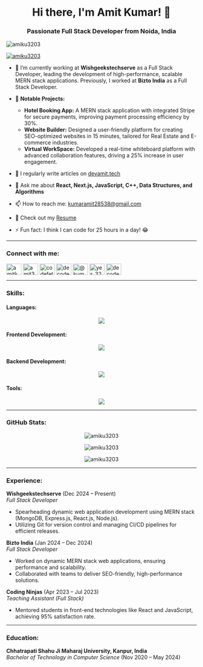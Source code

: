 

<h1 align="center">Hi there, I'm Amit Kumar! 👋</h1>
<h3 align="center">Passionate Full Stack Developer from Noida, India</h3>

<p align="left">
  <img src="https://komarev.com/ghpvc/?username=amiku3203&label=Profile%20views&color=0e75b6&style=flat" alt="amiku3203" />
</p>

<p align="left">
  <a href="https://github.com/ryo-ma/github-profile-trophy">
    <img src="https://github-profile-trophy.vercel.app/?username=amiku3203" alt="amiku3203" />
  </a>
</p>

- 🔭 I’m currently working at **Wishgeekstechserve** as a Full Stack Developer, leading the development of high-performance, scalable MERN stack applications. Previously, I worked at **Bizto India** as a Full Stack Developer.
- 🌟 **Notable Projects:**
  - **Hotel Booking App:** A MERN stack application with integrated Stripe for secure payments, improving payment processing efficiency by 30%.
  - **Website Builder:** Designed a user-friendly platform for creating SEO-optimized websites in 15 minutes, tailored for Real Estate and E-commerce industries.
  - **Virtual WorkSpace:** Developed a real-time whiteboard platform with advanced collaboration features, driving a 25% increase in user engagement.
- 📝 I regularly write articles on [devamit.tech](https://devamit.tech/)

- 💬 Ask me about **React, Next.js, JavaScript, C++, Data Structures, and Algorithms**

- 📫 How to reach me: [kumaramit28538@gmail.com](mailto:kumaramit28538@gmail.com)

- 📄 Check out my [Resume](https://drive.google.com/file/d/1kv-DO1DVUe0AdQEBVgw7J6oR22F91ztE/view)

- ⚡ Fun fact: I think I can code for 25 hours in a day! 😂

---

<h3 align="left">Connect with me:</h3>
<p align="left">
  <a href="https://twitter.com/amitkum64319061" target="blank"><img align="center" src="https://raw.githubusercontent.com/rahuldkjain/github-profile-readme-generator/master/src/images/icons/Social/twitter.svg" alt="amitkum64319061" height="30" width="40" /></a>
  <a href="https://linkedin.com/in/amit3203" target="blank"><img align="center" src="https://raw.githubusercontent.com/rahuldkjain/github-profile-readme-generator/master/src/images/icons/Social/linked-in-alt.svg" alt="amit3203" height="30" width="40" /></a>
  <a href="https://www.youtube.com/c/codefetch" target="blank"><img align="center" src="https://raw.githubusercontent.com/rahuldkjain/github-profile-readme-generator/master/src/images/icons/Social/youtube.svg" alt="codefetch" height="30" width="40" /></a>
  <a href="https://www.codechef.com/users/decoder_3203" target="blank"><img align="center" src="https://cdn.jsdelivr.net/npm/simple-icons@3.1.0/icons/codechef.svg" alt="decoder_3203" height="30" width="40" /></a>
  <a href="https://www.hackerrank.com/@kumaramit28538" target="blank"><img align="center" src="https://raw.githubusercontent.com/rahuldkjain/github-profile-readme-generator/master/src/images/icons/Social/hackerrank.svg" alt="@kumaramit28538" height="30" width="40" /></a>
  <a href="https://www.leetcode.com/yes_3203" target="blank"><img align="center" src="https://raw.githubusercontent.com/rahuldkjain/github-profile-readme-generator/master/src/images/icons/Social/leet-code.svg" alt="yes_3203" height="30" width="40" /></a>
  <a href="https://auth.geeksforgeeks.org/user/decoder_3203/profile" target="blank"><img align="center" src="https://raw.githubusercontent.com/rahuldkjain/github-profile-readme-generator/master/src/images/icons/Social/geeks-for-geeks.svg" alt="decoder_3203" height="30" width="40" /></a>
</p>

---

<h3 align="left">Skills:</h3>
<h4 align="left">Languages:</h4>
<p align="center">
  <a href="https://skillicons.dev">
    <img src="https://skillicons.dev/icons?i=c,cpp,java,javascript,typescript,html,css,sass" />
  </a>
</p>

<h4 align="left">Frontend Development:</h4>
<p align="center">
  <a href="https://skillicons.dev">
    <img src="https://skillicons.dev/icons?i=react,redux,nextjs,tailwind,bootstrap" />
  </a>
</p>

<h4 align="left">Backend Development:</h4>
<p align="center">
  <a href="https://skillicons.dev">
    <img src="https://skillicons.dev/icons?i=nodejs,express,mongodb,mysql,firebase" />
  </a>
</p>

<h4 align="left">Tools:</h4>
<p align="center">
  <a href="https://skillicons.dev">
    <img src="https://skillicons.dev/icons?i=git,vscode,postman" />
  </a>
</p>

---

<h3 align="left">GitHub Stats:</h3>
<p align="center">
   <img align="center" src="https://github-readme-streak-stats.herokuapp.com/?user=amiku3203&" alt="amiku3203" />
</p>

<p align="center">
  <img align="center" src="https://github-readme-stats.vercel.app/api?username=amiku3203&show_icons=true&locale=en" alt="amiku3203" />
</p>

<p align="center">
  <img align="center" src="https://github-readme-streak-stats.herokuapp.com/?user=amiku3203&" alt="amiku3203" />
</p>

---

### Experience:

**Wishgeekstechserve** (Dec 2024 – Present)  
*Full Stack Developer*  
- Spearheading dynamic web application development using MERN stack (MongoDB, Express.js, React.js, Node.js).
- Utilizing Git for version control and managing CI/CD pipelines for efficient releases.

**Bizto India** (Jan 2024 – Dec 2024)  
*Full Stack Developer*  
- Worked on dynamic MERN stack web applications, ensuring performance and scalability.
- Collaborated with teams to deliver SEO-friendly, high-performance solutions.

**Coding Ninjas** (Apr 2023 – Jul 2023)  
*Teaching Assistant (Full Stack)*  
- Mentored students in front-end technologies like React and JavaScript, achieving 95% satisfaction rate.

---

### Education:

**Chhatrapati Shahu Ji Maharaj University, Kanpur, India**  
*Bachelor of Technology in Computer Science* (Nov 2020 – May 2024)

 
